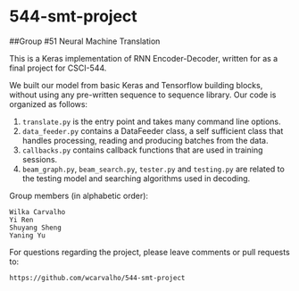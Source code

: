 # 544-smt-project 

##Group #51 Neural Machine Translation

This is a Keras implementation of RNN Encoder-Decoder, written for as a final project for CSCI-544.

We built our model from basic Keras and Tensorflow building blocks, without using any pre-written sequence to sequence library. Our code is organized as follows:

1. `translate.py` is the entry point and takes many command line options.
2. `data_feeder.py` contains a DataFeeder class, a self sufficient class that handles processing, reading and producing batches from the data.
3. `callbacks.py` contains callback functions that are used in training sessions.
3. `beam_graph.py`, `beam_search.py`, `tester.py` and `testing.py` are related to the testing model and searching algorithms used in decoding.

Group members (in alphabetic order):

    Wilka Carvalho
    Yi Ren
    Shuyang Sheng
    Yaning Yu

For questions regarding the project, please leave comments or pull requests to:

    https://github.com/wcarvalho/544-smt-project